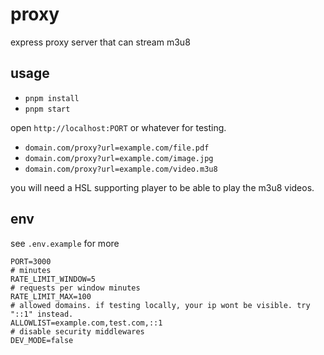 # proxy
express proxy server that can stream m3u8

## usage
 - `pnpm install`
 - `pnpm start`

open `http://localhost:PORT` or whatever for testing.
 - `domain.com/proxy?url=example.com/file.pdf`
 - `domain.com/proxy?url=example.com/image.jpg`
 - `domain.com/proxy?url=example.com/video.m3u8`

you will need a HSL supporting player to be able to play the m3u8 videos.

## env
see `.env.example` for more
```
PORT=3000
# minutes
RATE_LIMIT_WINDOW=5
# requests per window minutes 
RATE_LIMIT_MAX=100
# allowed domains. if testing locally, your ip wont be visible. try "::1" instead.
ALLOWLIST=example.com,test.com,::1
# disable security middlewares
DEV_MODE=false
```